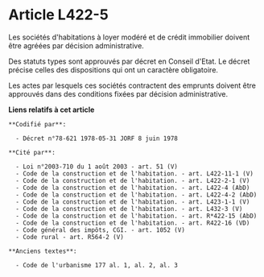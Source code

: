 # Article L422-5

Les sociétés d'habitations à loyer modéré et de crédit immobilier doivent être agréées par décision administrative.

Des statuts types sont approuvés par décret en Conseil d'Etat. Le décret précise celles des dispositions qui ont un caractère
obligatoire.

Les actes par lesquels ces sociétés contractent des emprunts doivent être approuvés dans des conditions fixées par décision
administrative.

**Liens relatifs à cet article**

	**Codifié par**:

	  - Décret n°78-621 1978-05-31 JORF 8 juin 1978

	**Cité par**:

	  - Loi n°2003-710 du 1 août 2003 - art. 51 (V)
	  - Code de la construction et de l'habitation. - art. L422-11-1 (V)
	  - Code de la construction et de l'habitation. - art. L422-2-1 (V)
	  - Code de la construction et de l'habitation. - art. L422-4 (AbD)
	  - Code de la construction et de l'habitation. - art. L422-4-2 (AbD)
	  - Code de la construction et de l'habitation. - art. L423-1-1 (V)
	  - Code de la construction et de l'habitation. - art. L432-3 (V)
	  - Code de la construction et de l'habitation. - art. R*422-15 (AbD)
	  - Code de la construction et de l'habitation. - art. R422-16 (VD)
	  - Code général des impôts, CGI. - art. 1052 (V)
	  - Code rural - art. R564-2 (V)

	**Anciens textes**:

	  - Code de l'urbanisme 177 al. 1, al. 2, al. 3
